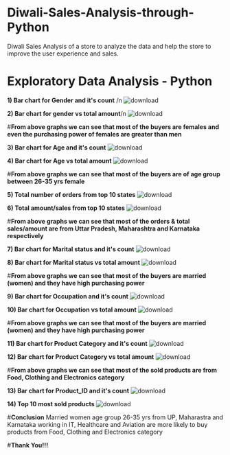 # Diwali-Sales-Analysis-through-Python
Diwali Sales Analysis of a store to analyze the data and help the store to improve the user experience and sales.

# **Exploratory Data Analysis - Python**

**1) Bar chart for Gender and it's count** /n
![download](https://github.com/SanketPatil798/Diwali-Sales-Analysis-through-Python/assets/91628466/ebd2567f-e2f4-41e5-a5d1-49417a45c71b)

**2) Bar chart for gender vs total amount**/n
![download](https://github.com/SanketPatil798/Diwali-Sales-Analysis-through-Python/assets/91628466/e095a1fd-571c-4ecc-8dab-6edaf70166d7)

#**From above graphs we can see that most of the buyers are females and even the purchasing power of females are greater than men**

**3) Bar chart for Age and it's count**
![download](https://github.com/SanketPatil798/Diwali-Sales-Analysis-through-Python/assets/91628466/1e081b35-d3af-487e-97a0-e905f6cd515a)

**4) Bar chart for Age vs total amount**
![download](https://github.com/SanketPatil798/Diwali-Sales-Analysis-through-Python/assets/91628466/6ea57c3c-6907-4b86-8044-9260111c2c96)

#**From above graphs we can see that most of the buyers are of age group between 26-35 yrs female**

**5) Total number of orders from top 10 states**
![download](https://github.com/SanketPatil798/Diwali-Sales-Analysis-through-Python/assets/91628466/1696b8cf-48e0-4e04-8be8-b8ae1a028922)

**6) Total amount/sales from top 10 states**
![download](https://github.com/SanketPatil798/Diwali-Sales-Analysis-through-Python/assets/91628466/725e1558-c024-497f-b33e-d6f822e9ff68)

#**From above graphs we can see that most of the orders & total sales/amount are from Uttar Pradesh, Maharashtra and Karnataka respectively**

**7) Bar chart for Marital status and it's count**
![download](https://github.com/SanketPatil798/Diwali-Sales-Analysis-through-Python/assets/91628466/4f769205-4164-4b15-9462-25d2afe0a704)

**8) Bar chart for Marital status vs total amount**
![download](https://github.com/SanketPatil798/Diwali-Sales-Analysis-through-Python/assets/91628466/a49f0825-37f1-4264-8af0-d3cac280b5bf)

#**From above graphs we can see that most of the buyers are married (women) and they have high purchasing power**

**9) Bar chart for Occupation and it's count**
![download](https://github.com/SanketPatil798/Diwali-Sales-Analysis-through-Python/assets/91628466/6f84a590-050a-4b45-b050-96b4bfe127fd)

**10) Bar chart for Occupation vs total amount**
![download](https://github.com/SanketPatil798/Diwali-Sales-Analysis-through-Python/assets/91628466/7d2dd839-92d3-4984-b542-75a248406d15)

#**From above graphs we can see that most of the buyers are married (women) and they have high purchasing power**

**11) Bar chart for Product Category and it's count**
![download](https://github.com/SanketPatil798/Diwali-Sales-Analysis-through-Python/assets/91628466/88ff0271-95d0-4a09-b834-410535e622cd)

**12) Bar chart for Product Category vs total amount**
![download](https://github.com/SanketPatil798/Diwali-Sales-Analysis-through-Python/assets/91628466/80b9bf82-1966-4b4f-b8ac-e95af9c2d639)

#**From above graphs we can see that most of the sold products are from Food, Clothing and Electronics category**

**13) Bar chart for Product_ID and it's count**
![download](https://github.com/SanketPatil798/Diwali-Sales-Analysis-through-Python/assets/91628466/eb6f146e-308a-4956-ba86-f1c5f8fc0469)

**14) Top 10 most sold products**
![download](https://github.com/SanketPatil798/Diwali-Sales-Analysis-through-Python/assets/91628466/7b9c1c92-07c3-4186-a69b-2d0fc48cfaad)

#**Conclusion**
Married women age group 26-35 yrs from UP, Maharastra and Karnataka working in IT, Healthcare and Aviation are more likely to buy products from Food, Clothing and Electronics category

#**Thank You!!!**
